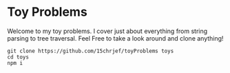 
# Toy Problems

Welcome to my toy problems. 
I cover just about everything from string parsing to tree traversal. Feel Free to take a look around and clone anything!


```
git clone https://github.com/15chrjef/toyProblems toys
cd toys
npm i
```
